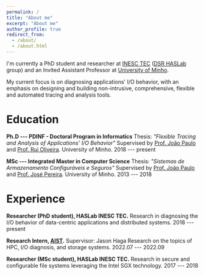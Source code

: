 ```yaml
---
permalink: /
title: "About me"
excerpt: "About me"
author_profile: true
redirect_from:
  - /about/
  - /about.html
---
```


I'm currently a PhD student and researcher at [INESC TEC](https://www.inesctec.pt/en) ([DSR HASLab](https://dsr-haslab.github.io/) group) and an Invited Assistant Professor at [University of Minho](https://www.uminho.pt/EN).

My current focus is on diagnosing applications' I/O behavior, with an emphasis on designing and building non-intrusive, comprehensive, flexible and automated tracing and analysis tools.


Education
======

**Ph.D --- PDINF - Doctoral Program in Informatics**
Thesis: *"Flexible Tracing and Analysis of Applications' I/O Behavior"*
Supervised by [Prof. João Paulo](https://jtpaulo.github.io/) and [Prof. Rui Oliveira](https://www.inesctec.pt/en/people/rui-carlos-oliveira).
University of Minho.
2018 --- present

**MSc --- Integrated Master in Computer Science**
Thesis: *"Sistemas de Armazenamento Configuráveis e Seguros"*
Supervised by [Prof. João Paulo](https://jtpaulo.github.io/) and [Prof. José Pereira](https://www.inesctec.pt/en/people/jose-orlando-pereira).
University of Minho.
2013 --- 2018

Experience
======

**Researcher (PhD student), HASLab INESC TEC.**
Research in diagnosing the I/O behavior of data-centric applications and distributed systems.
2018 --- present

**Research Intern, [AIST](https://www.aist.go.jp/index_en.html).**
Supervisor: Jason Haga
Research on the topics of HPC, I/O diagnosis, and storage systems.
2022.07 --- 2022.09

**Researcher (MSc student), HASLab INESC TEC.**
Research in secure and configurable file systems leveraging the Intel SGX technology.
2017 --- 2018
